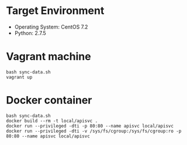 # Target Environment

- Operating System: CentOS 7.2
- Python: 2.7.5

# Vagrant machine

```
bash sync-data.sh
vagrant up
```

# Docker container

```
bash sync-data.sh
docker build --rm -t local/apisvc .
docker run --privileged -dti -p 80:80 --name apisvc local/apisvc
docker run --privileged -dti -v /sys/fs/cgroup:/sys/fs/cgroup:ro -p 80:80 --name apisvc local/apisvc

```
